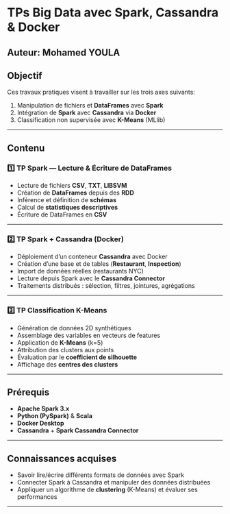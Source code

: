 # TPs Big Data avec Spark, Cassandra & Docker

## Auteur: **Mohamed YOULA** 

## Objectif 
Ces travaux pratiques visent à travailler sur les trois axes suivants: 
1. Manipulation de fichiers et **DataFrames** avec **Spark**    
2. Intégration de **Spark** avec **Cassandra** via **Docker**  
3. Classification non supervisée avec **K-Means** (MLlib)

---

## Contenu

### 1️⃣ TP Spark — Lecture & Écriture de DataFrames
- Lecture de fichiers **CSV**, **TXT**, **LIBSVM**
- Création de **DataFrames** depuis des **RDD**
- Inférence et définition de **schémas**
- Calcul de **statistiques descriptives**
- Écriture de DataFrames en **CSV**

---

### 2️⃣ TP Spark + Cassandra (Docker)
- Déploiement d’un conteneur **Cassandra** avec Docker
- Création d’une base et de tables (**Restaurant**, **Inspection**)
- Import de données réelles (restaurants NYC)
- Lecture depuis Spark avec le **Cassandra Connector**
- Traitements distribués : sélection, filtres, jointures, agrégations

---

### 3️⃣ TP Classification K-Means
- Génération de données 2D synthétiques
- Assemblage des variables en vecteurs de features
- Application de **K-Means** (k=5)
- Attribution des clusters aux points
- Évaluation par le **coefficient de silhouette**
- Affichage des **centres des clusters**

---

## Prérequis
- **Apache Spark 3.x**
- **Python (PySpark)** & **Scala**
- **Docker Desktop**
- **Cassandra** + **Spark Cassandra Connector**

---

## Connaissances acquises
- Savoir lire/écrire différents formats de données avec Spark  
- Connecter Spark à Cassandra et manipuler des données distribuées  
- Appliquer un algorithme de **clustering** (K-Means) et évaluer ses performances  

---
